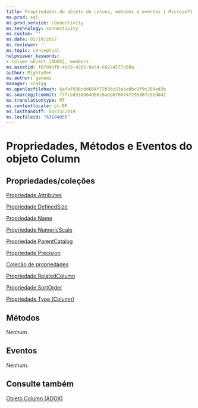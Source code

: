 ```yaml
---
title: Propriedades do objeto de coluna, métodos e eventos | Microsoft Docs
ms.prod: sql
ms.prod_service: connectivity
ms.technology: connectivity
ms.custom: ''
ms.date: 01/19/2017
ms.reviewer: ''
ms.topic: conceptual
helpviewer_keywords:
- Column object [ADOX], members
ms.assetid: f87d46fb-4b33-42b5-8a54-6d2c4577c69a
author: MightyPen
ms.author: genemi
manager: craigg
ms.openlocfilehash: 6afaf936cdd604f72b36c53abe0bc0f9c209ed3b
ms.sourcegitcommit: f7fced330b64d6616aeb8766747295807c92dd41
ms.translationtype: MT
ms.contentlocale: pt-BR
ms.lasthandoff: 04/23/2019
ms.locfileid: "63184055"
---
```

# <a name="column-object-properties-methods-and-events"></a>Propriedades, Métodos e Eventos do objeto Column
## <a name="propertiescollections"></a>Propriedades/coleções  
 [Propriedade Attributes](../../../ado/reference/adox-api/attributes-property-adox.md)  
  
 [Propriedade DefinedSize](../../../ado/reference/adox-api/definedsize-property-adox.md)  
  
 [Propriedade Name](../../../ado/reference/adox-api/name-property-adox.md)  
  
 [Propriedade NumericScale](../../../ado/reference/adox-api/numericscale-property-adox.md)  
  
 [Propriedade ParentCatalog](../../../ado/reference/adox-api/parentcatalog-property-adox.md)  
  
 [Propriedade Precision](../../../ado/reference/adox-api/precision-property-adox.md)  
  
 [Coleção de propriedades](../../../ado/reference/ado-api/properties-collection-ado.md)  
  
 [Propriedade RelatedColumn](../../../ado/reference/adox-api/relatedcolumn-property-adox.md)  
  
 [Propriedade SortOrder](../../../ado/reference/adox-api/sortorder-property-adox.md)  
  
 [Propriedade Type (Column)](../../../ado/reference/adox-api/type-property-column-adox.md)  
  
## <a name="methods"></a>Métodos  
 Nenhum.  
  
## <a name="events"></a>Eventos  
 Nenhum.  
  
## <a name="see-also"></a>Consulte também  
 [Objeto Column (ADOX)](../../../ado/reference/adox-api/column-object-adox.md)
